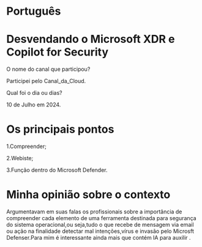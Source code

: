 

# Português

# Desvendando o Microsoft XDR e Copilot for Security


O nome do canal que participou?

Participei pelo Canal_da_Cloud.

Qual foi o dia ou dias?

10 de Julho em 2024.

# Os principais pontos

1.Compreender;

2.Webiste;

3.Função dentro do Microsoft Defender.

# Minha opinião sobre o contexto

<p>Argumentavam em suas falas os profissionais sobre a importância de compreender cada elemento  de uma ferramenta destinada para segurança do sistema operacional,ou seja,tudo o que recebe de mensagem via email ou ação na finalidade detectar mal intenções,vírus e invasão pelo Microsft Defenser.Para mim é interessante ainda mais  que  contém IA para auxilir     . </p>



